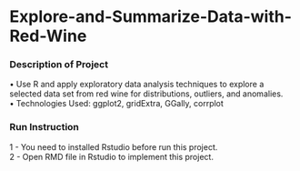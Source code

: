 # Explore-and-Summarize-Data-with-Red-Wine

### Description of Project
 • Use R and apply exploratory data analysis techniques to explore a selected data set from red wine for distributions, outliers, and anomalies.  
 • Technologies Used: ggplot2, gridExtra, GGally, corrplot

### Run Instruction
1 - You need to installed Rstudio before run this project.  
2 - Open RMD file in Rstudio to implement this project.  
